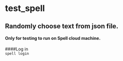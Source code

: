 # test_spell

## Randomly choose text from json file.

#### Only for testing to run on Spell cloud machine.


####Log in  
`spell login`